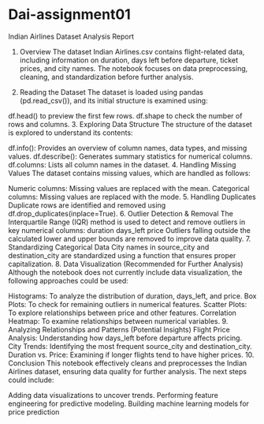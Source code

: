 # Dai-assignment01
Indian Airlines Dataset Analysis Report
1. Overview
The dataset Indian Airlines.csv contains flight-related data, including information on duration, days left before departure, ticket prices, and city names. The notebook focuses on data preprocessing, cleaning, and standardization before further analysis.

2. Reading the Dataset
The dataset is loaded using pandas (pd.read_csv()), and its initial structure is examined using:

df.head() to preview the first few rows.
df.shape to check the number of rows and columns.
3. Exploring Data Structure
The structure of the dataset is explored to understand its contents:

df.info(): Provides an overview of column names, data types, and missing values.
df.describe(): Generates summary statistics for numerical columns.
df.columns: Lists all column names in the dataset.
4. Handling Missing Values
The dataset contains missing values, which are handled as follows:

Numeric columns: Missing values are replaced with the mean.
Categorical columns: Missing values are replaced with the mode.
5. Handling Duplicates
Duplicate rows are identified and removed using df.drop_duplicates(inplace=True).
6. Outlier Detection & Removal
The Interquartile Range (IQR) method is used to detect and remove outliers in key numerical columns:
duration
days_left
price
Outliers falling outside the calculated lower and upper bounds are removed to improve data quality.
7. Standardizing Categorical Data
City names in source_city and destination_city are standardized using a function that ensures proper capitalization.
8. Data Visualization (Recommended for Further Analysis)
Although the notebook does not currently include data visualization, the following approaches could be used:

Histograms: To analyze the distribution of duration, days_left, and price.
Box Plots: To check for remaining outliers in numerical features.
Scatter Plots: To explore relationships between price and other features.
Correlation Heatmap: To examine relationships between numerical variables.
9. Analyzing Relationships and Patterns (Potential Insights)
Flight Price Analysis: Understanding how days_left before departure affects pricing.
City Trends: Identifying the most frequent source_city and destination_city.
Duration vs. Price: Examining if longer flights tend to have higher prices.
10. Conclusion
This notebook effectively cleans and preprocesses the Indian Airlines dataset, ensuring data quality for further analysis. The next steps could include:

Adding data visualizations to uncover trends.
Performing feature engineering for predictive modeling.
Building machine learning models for price prediction
